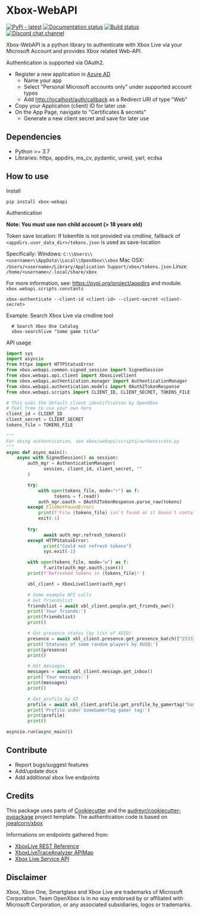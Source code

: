 # Xbox-WebAPI

[![PyPi - latest](https://img.shields.io/pypi/v/xbox-webapi.svg)](https://pypi.python.org/pypi/xbox-webapi/)
[![Documentation status](https://readthedocs.org/projects/xbox-webapi-python/badge/?version=latest)](http://xbox-webapi-python.readthedocs.io/en/latest/?badge=latest)
[![Build status](https://img.shields.io/github/workflow/status/OpenXbox/xbox-webapi-python/build?label=build)](https://github.com/OpenXbox/xbox-webapi-python/actions?query=workflow%3Abuild)
[![Discord chat channel](https://img.shields.io/badge/discord-OpenXbox-blue.svg)](https://openxbox.org/discord)

Xbox-WebAPI is a python library to authenticate with Xbox Live via your Microsoft Account and provides Xbox related Web-API.

Authentication is supported via OAuth2.

- Register a new application in [Azure AD](https://portal.azure.com/#blade/Microsoft_AAD_RegisteredApps/ApplicationsListBlade)
  - Name your app
  - Select "Personal Microsoft accounts only" under supported account types
  - Add <http://localhost/auth/callback> as a Redirect URI of type "Web"
- Copy your Application (client) ID for later use
- On the App Page, navigate to "Certificates & secrets"
  - Generate a new client secret and save for later use

## Dependencies

- Python >= 3.7
- Libraries: httpx, appdirs, ms_cv, pydantic, urwid, yarl, ecdsa

## How to use

Install

```text
pip install xbox-webapi
```

Authentication

**Note: You must use non child account (> 18 years old)**

Token save location: If tokenfile is not provided via cmdline, fallback of `<appdirs.user_data_dir>/tokens.json` is used as save-location

Specifically:
Windows: `C:\\Users\\<username>\\AppData\\Local\\OpenXbox\\xbox`
Mac OSX: `/Users/<username>/Library/Application Support/xbox/tokens.json`
Linux: `/home/<username>/.local/share/xbox`

For more information, see: <https://pypi.org/project/appdirs> and module: `xbox.webapi.scripts.constants`

```
xbox-authenticate --client-id <client-id> --client-secret <client-secret>
```

Example: Search Xbox Live via cmdline tool

```text
  # Search Xbox One Catalog
  xbox-searchlive "Some game title"
```

API usage

```py
import sys
import asyncio
from httpx import HTTPStatusError
from xbox.webapi.common.signed_session import SignedSession
from xbox.webapi.api.client import XboxLiveClient
from xbox.webapi.authentication.manager import AuthenticationManager
from xbox.webapi.authentication.models import OAuth2TokenResponse
from xbox.webapi.scripts import CLIENT_ID, CLIENT_SECRET, TOKENS_FILE

# This uses the default client identification by OpenXbox
# Feel free to use your own here
client_id = CLIENT_ID
client_secret = CLIENT_SECRET
tokens_file = TOKENS_FILE

"""
For doing authentication, see xbox/webapi/scripts/authenticate.py
"""
async def async_main():
    async with SignedSession() as session:
        auth_mgr = AuthenticationManager(
              session, client_id, client_secret, ""
        )

        try:
            with open(tokens_file, mode="r") as f:
                  tokens = f.read()
            auth_mgr.oauth = OAuth2TokenResponse.parse_raw(tokens)
        except FileNotFoundError:
            print(f'File {tokens_file} isn`t found or it doesn`t contain tokens!')
            exit(-1)
        
        try:
              await auth_mgr.refresh_tokens()
        except HTTPStatusError:
              print("Could not refresh tokens")
              sys.exit(-1)

        with open(tokens_file, mode="w") as f:
              f.write(auth_mgr.oauth.json())
        print(f'Refreshed tokens in {tokens_file}!')

        xbl_client = XboxLiveClient(auth_mgr)

        # Some example API calls
        # Get friendslist
        friendslist = await xbl_client.people.get_friends_own()
        print('Your friends:')
        print(friendslist)
        print()

        # Get presence status (by list of XUID)
        presence = await xbl_client.presence.get_presence_batch(["2533274794093122", "2533274807551369"])
        print('Statuses of some random players by XUID:')
        print(presence)
        print()

        # Get messages
        messages = await xbl_client.message.get_inbox()
        print('Your messages:')
        print(messages)
        print()

        # Get profile by GT
        profile = await xbl_client.profile.get_profile_by_gamertag("SomeGamertag")
        print('Profile under SomeGamertag gamer tag:')
        print(profile)
        print()

asyncio.run(async_main())
```

## Contribute

- Report bugs/suggest features
- Add/update docs
- Add additional xbox live endpoints

## Credits

This package uses parts of [Cookiecutter](https://github.com/audreyr/cookiecutter)
and the [audreyr/cookiecutter-pypackage](https://github.com/audreyr/cookiecutter-pypackage) project template.
The authentication code is based on [joealcorn/xbox](https://github.com/joealcorn/xbox)

Informations on endpoints gathered from:

- [XboxLive REST Reference](https://docs.microsoft.com/en-us/windows/uwp/xbox-live/xbox-live-rest/atoc-xboxlivews-reference)
- [XboxLiveTraceAnalyzer APIMap](https://github.com/Microsoft/xbox-live-trace-analyzer/blob/master/Source/XboxLiveTraceAnalyzer.APIMap.csv)
- [Xbox Live Service API](https://github.com/Microsoft/xbox-live-api)

## Disclaimer

Xbox, Xbox One, Smartglass and Xbox Live are trademarks of Microsoft Corporation. Team OpenXbox is in no way endorsed by or affiliated with Microsoft Corporation, or any associated subsidiaries, logos or trademarks.
